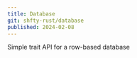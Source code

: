 ```yaml
---
title: Database
git: shfty-rust/database
published: 2024-02-08
---
```


Simple trait API for a row-based database

